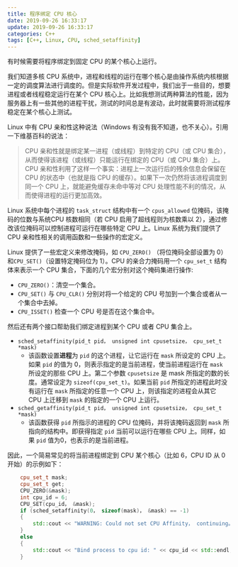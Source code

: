 ```yaml
---
title: 程序绑定 CPU 核心
date: 2019-09-26 16:33:17
update: 2019-09-26 16:33:17
categories: C++
tags: [C++, Linux, CPU, sched_setaffinity]
---
```


有时候需要将程序绑定到固定 CPU 的某个核心上运行。

<!-- more -->

我们知道多核 CPU 系统中，进程和线程的运行在哪个核心是由操作系统内核根据一定的调度算法进行调度的。但是实际软件开发过程中，我们出于一些目的，想要进程或者线程稳定运行在某个 CPU  核心上。比如我想测试两种算法的性能，因为服务器上有一些其他的进程干扰，测试的时间总是有波动，此时就需要将测试程序稳定在某个核心上测试。

Linux 中有 CPU 亲和性这种说法（Windows 有没有我不知道，也不关心）。引用一下维基百科的说法：

> CPU 亲和性就是绑定某一进程（或线程）到特定的 CPU（或 CPU 集合），从而使得该进程（或线程）只能运行在绑定的 CPU（或 CPU 集合）上。CPU 亲和性利用了这样一个事实：进程上一次运行后的残余信息会保留在 CPU 的状态中（也就是指 CPU 的缓存）。如果下一次仍然将该进程调度到同一个 CPU 上，就能避免缓存未命中等对 CPU 处理性能不利的情况，从而使得进程的运行更加高效。

Linux 系统中每个进程的 `task_struct` 结构中有一个 `cpus_allowed` 位掩码，该掩码的位数与系统CPU 核数相同（若 CPU 启用了超线程则为核数乘以 2），通过修改该位掩码可以控制进程可运行在哪些特定 CPU 上。Linux 系统为我们提供了 CPU 亲和性相关的调用函数和一些操作的宏定义。

Linux 提供了一些宏定义来修改掩码，如 `CPU_ZERO()` （将位掩码全部设置为 0）和`CPU_SET()`（设置特定掩码位为 1）。CPU 的亲合力掩码用一个 `cpu_set_t` 结构体来表示一个 CPU 集合，下面的几个宏分别对这个掩码集进行操作:

* `CPU_ZERO()`：清空一个集合。
* `CPU_SET()` 与 `CPU_CLR()` 分别对将一个给定的 CPU 号加到一个集合或者从一个集合中去掉。
* `CPU_ISSET()` 检查一个 CPU 号是否在这个集合中。

然后还有两个接口帮助我们绑定进程到某个 CPU 或者 CPU 集合上。

* `sched_setaffinity(pid_t pid， unsigned int cpusetsize， cpu_set_t *mask)`
    * 该函数设置**进程**为 `pid` 的这个进程，让它运行在 `mask` 所设定的 CPU 上。如果 `pid` 的值为 0，则表示指定的是当前进程，使当前进程运行在 `mask` 所设定的那些 CPU 上。第二个参数 `cpusetsize` 是 mask 所指定的数的长度。通常设定为 `sizeof(cpu_set_t)`。如果当前 `pid` 所指定的进程此时没有运行在 `mask` 所指定的任意一个 CPU 上，则该指定的进程会从其它 CPU 上迁移到 `mask` 的指定的一个 CPU 上运行。 
* `sched_getaffinity(pid_t pid， unsigned int cpusetsize， cpu_set_t *mask)`
    * 该函数获得 `pid` 所指示的进程的 CPU 位掩码，并将该掩码返回到 `mask` 所指向的结构中。即获得指定 `pid` 当前可以运行在哪些 CPU 上。同样，如果 `pid` 值为0，也表示的是当前进程。

因此，一个简易常见的将当前进程绑定到 CPU 某个核心（比如 6，CPU ID 从 0 开始）的示例如下：

```c++
    cpu_set_t mask;
    cpu_set_t get;
    CPU_ZERO(&mask);
    int cpu_id = 6;
    CPU_SET(cpu_id， &mask);
    if (sched_setaffinity(0， sizeof(mask)， &mask) == -1)
    {
        std::cout << "WARNING: Could not set CPU Affinity， continuing。。。" << std::endl;
    }
    else
    {
        std::cout << "Bind process to cpu id: " << cpu_id << std::endl;
    }
```

